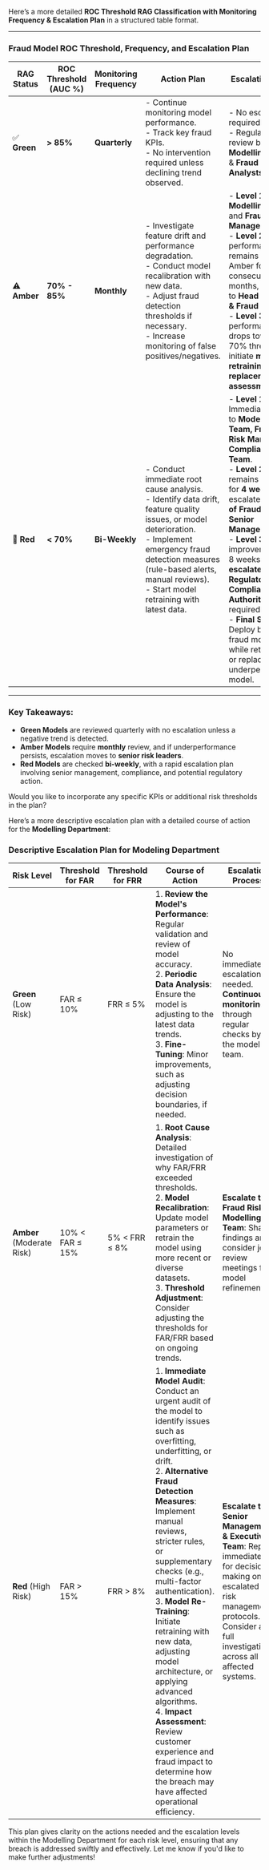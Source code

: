 Here’s a more detailed **ROC Threshold RAG Classification with Monitoring Frequency & Escalation Plan** in a structured table format.  

---

### **Fraud Model ROC Threshold, Frequency, and Escalation Plan**  

| **RAG Status** | **ROC Threshold (AUC %)** | **Monitoring Frequency** | **Action Plan** | **Escalation Plan** |  
|--------------|------------------------|------------------|--------------|----------------|  
| ✅ **Green**   | **> 85%**  | **Quarterly** | - Continue monitoring model performance.  <br>- Track key fraud KPIs.  <br>- No intervention required unless declining trend observed. | - No escalation required. <br>- Regular model review by **Modelling Team** & **Fraud Risk Analysts**. |  
| ⚠️ **Amber**   | **70% - 85%**  | **Monthly** | - Investigate feature drift and performance degradation. <br>- Conduct model recalibration with new data. <br>- Adjust fraud detection thresholds if necessary. <br>- Increase monitoring of false positives/negatives. | - **Level 1:** Notify **Modelling Team** and **Fraud Risk Manager**. <br>- **Level 2:** If performance remains in Amber for 2 consecutive months, escalate to **Head of Risk & Fraud Team**. <br>- **Level 3:** If performance drops toward 70% threshold, initiate **model retraining or replacement assessment**. |  
| 🔴 **Red**   | **< 70%**  | **Bi-Weekly** | - Conduct immediate root cause analysis. <br>- Identify data drift, feature quality issues, or model deterioration. <br>- Implement emergency fraud detection measures (rule-based alerts, manual reviews). <br>- Start model retraining with latest data. | - **Level 1:** Immediate alert to **Modelling Team, Fraud Risk Manager & Compliance Team**. <br>- **Level 2:** If ROC remains <70% for **4 weeks**, escalate to **Head of Fraud & Senior Management**. <br>- **Level 3:** If no improvement in 8 weeks, **escalate to Regulatory & Compliance Authorities** (if required). <br>- **Final Step:** Deploy backup fraud models while retraining or replacing the underperforming model. |  

---

### **Key Takeaways:**
- **Green Models** are reviewed quarterly with no escalation unless a negative trend is detected.  
- **Amber Models** require **monthly** review, and if underperformance persists, escalation moves to **senior risk leaders**.  
- **Red Models** are checked **bi-weekly**, with a rapid escalation plan involving senior management, compliance, and potential regulatory action.  

Would you like to incorporate any specific KPIs or additional risk thresholds in the plan?




Here’s a more descriptive escalation plan with a detailed course of action for the **Modelling Department**:

### **Descriptive Escalation Plan for Modeling Department**

| **Risk Level** | **Threshold for FAR** | **Threshold for FRR** | **Course of Action** | **Escalation Process** |
|----------------|-----------------------|-----------------------|----------------------|------------------------|
| **Green** (Low Risk) | FAR ≤ 10% | FRR ≤ 5% | 1. **Review the Model's Performance**: Regular validation and review of model accuracy. <br> 2. **Periodic Data Analysis**: Ensure the model is adjusting to the latest data trends. <br> 3. **Fine-Tuning**: Minor improvements, such as adjusting decision boundaries, if needed. | No immediate escalation needed. **Continuous monitoring** through regular checks by the modelling team. |
| **Amber** (Moderate Risk) | 10% < FAR ≤ 15% | 5% < FRR ≤ 8% | 1. **Root Cause Analysis**: Detailed investigation of why FAR/FRR exceeded thresholds. <br> 2. **Model Recalibration**: Update model parameters or retrain the model using more recent or diverse datasets. <br> 3. **Threshold Adjustment**: Consider adjusting the thresholds for FAR/FRR based on ongoing trends. | **Escalate to Fraud Risk & Modelling Team**: Share findings and consider joint review meetings for model refinements. |
| **Red** (High Risk) | FAR > 15% | FRR > 8% | 1. **Immediate Model Audit**: Conduct an urgent audit of the model to identify issues such as overfitting, underfitting, or drift. <br> 2. **Alternative Fraud Detection Measures**: Implement manual reviews, stricter rules, or supplementary checks (e.g., multi-factor authentication). <br> 3. **Model Re-Training**: Initiate retraining with new data, adjusting model architecture, or applying advanced algorithms. <br> 4. **Impact Assessment**: Review customer experience and fraud impact to determine how the breach may have affected operational efficiency. | **Escalate to Senior Management & Executive Team**: Report immediately for decision-making on escalated risk management protocols. Consider a full investigation across all affected systems. |

This plan gives clarity on the actions needed and the escalation levels within the Modelling Department for each risk level, ensuring that any breach is addressed swiftly and effectively. Let me know if you'd like to make further adjustments!

